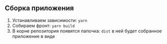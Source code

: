## Сборка приложения
1) Устанавливаем зависимости: `yarn`
2) Собираем фронт: `yarn build`
3) В корне репозитория появятся папочка: `dist` в ней будет собранное приложение в виде
